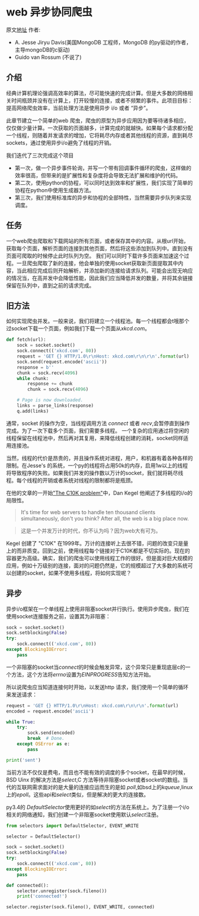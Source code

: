 # web 异步协同爬虫
原文[地址](http://aosabook.org/en/500L/a-web-crawler-with-asyncio-coroutines.html)
作者:
- A. Jesse Jiryu Davis(美国MongoDB 工程师，MongoDB 的py驱动的作者，主导mongoDB的c驱动)
- Guido van Rossum (不说了)

## 介绍
经典计算机理论强调高效率的算法，尽可能快速的完成计算。但是大多数的网络相关时间瓶颈并没有在计算上，打开较慢的连接，或者不频繁的事件。此项目目标：提高网络爬虫效率，当前处理方法是使用异步 i/o 或者 “异步”。

此章节建立一个简单的web 爬虫，爬虫的原型为异步应用因为要等待诸多相应，仅仅做少量计算。一次获取的页面越多，计算完成的就越快。如果每个请求都分配一个线程，则随着并发请求的增加，它将耗尽内存或者其他线程的资源，直到耗尽 sockets，通过使用异步i/o避免了线程的开销。

我们迭代了三次完成这个项目

- 第一次，做一个异步事件轮询，并写一个带有回调事件循环的爬虫，这样做的效率很高，但带来的是扩展性和复杂度将会导致无法扩展和维护的代码。
- 第二次，使用python的协程，可以同时达到效率和扩展性，我们实现了简单的协程在python中使用生成器方法。
- 第三次，我们使用标准库的异步和协程的全部特性，当然需要异步队列来实现调度。

## 任务
一个web爬虫爬取和下载网站的所有页面，或者保存其中的内容。从根url开始，获取每个页面，解析页面的连接到其他页面，然后将这些添加到队列中。直到没有页面可爬取的时候停止此时队列为空。
我们可以同时下载许多页面来加速这个过程。一旦爬虫爬取了新的连接，他会单独的使用socket获取新页面提取其中内容，当此相应完成后则开始解析，并添加新的连接给请求队列。可能会出现无响应的情况当，在高并发中会降低性能，因此我们应当降低并发的数量，并将其余链接保留在队列中，直到之前的请求完成。

## 旧方法
如何实现爬虫并发。一般来说，我们将建立一个线程池。每一个线程都会t哦那个过socket下载一个页面，例如我们下载一个页面从*xkcd.com*。

```python
def fetch(url):
    sock = socket.socket()
    sock.connect(('xkcd.com', 80))
    request = 'GET {} HTTP/1.0\r\nHost: xkcd.com\r\n\r\n'.format(url)
    sock.send(request.encode('ascii'))
    response = b''
    chunk = sock.recv(4096)
    while chunk:
        response += chunk
        chunk = sock.recv(4096)

    # Page is now downloaded.
    links = parse_links(response)
    q.add(links)
```
通常，socket 的操作为空，当线程调用方法 *connect* 或者 *recv*,会暂停直到操作完成。为了一次下载多个页面，我们需要多线程。
一个复杂的应用通过将空闲的线程保留在线程池中，然后再对其复用，来降低线程创建的消耗，socket同样适用连接池。

当然，线程的代价是昂贵的，并且操作系统对进程，用户，和机器有着各种各样的限制。在Jesse's 的系统，一个py的线程将占用50k的内存，启用1w以上的线程将导致程序的失败。如果我们并发的操作数以万计的socket，我们就将耗尽线程。每个线程的开销或者系统对线程的限制都将是瓶颈。

在他的文章的一开始["The C10K problem"](http://aosabook.org/en/500L/a-web-crawler-with-asyncio-coroutines.html#fn3)中，Dan Kegel 他阐述了多线程的i/o的局限性。
> It's time for web servers to handle ten thousand clients simultaneously, don't you think? After all, the web is a big place now.

> 这是一个并发万计的时代，你不认为吗？因为web大有可为。

Kegel 创建了 "C10K" 在1999年。万计的连接听上去很不错，问题的改变只是量上的而非质变。回到之前，使用线程每个链接对于C10K都是不切实际的。现在的容器更为高级。确实，我们的爬虫可以使用线程工作的很好。但是面对巨大规模的应用，例如十万级别的连接，面对的问题仍然是，它的规模超过了大多数的系统可以创建的socket，如果不使用多线程，将如何实现呢？

## 异步

异步i/o框架在一个单线程上使用非阻塞socket并行执行。使用异步爬虫，我们在使用socket连接服务之前，设置其为非阻塞：
```python
sock = socket.socket()
sock.setblocking(False)
try:
    sock.connect(('xkcd.com', 80))
except BlockingIOError:
    pass
```
一个非阻塞的socket当*connect*的时候会触发异常，这个异常只是重现底层c的一个方法，这个方法将*errno*设置为*EINPROGRESS*告知方法开始。

所以说爬虫应当知道连接何时开始，以发送http 请求，我们使用一个简单的循环来发送请求：
```python
request = 'GET {} HTTP/1.0\r\nHost: xkcd.com\r\n\r\n'.format(url)
encoded = request.encode('ascii')

while True:
    try:
        sock.send(encoded)
        break  # Done.
    except OSError as e:
        pass

print('sent')
```
当前方法不仅仅是费电，而且也不能有效的调度的多个socket，在最早的时候，BSD Uinx 的解决方法是*select*,C 方法等待非阻塞socket或者socket的数组。当代的互联网需求面对的是大量的连接应运而生的是如 *poll*,如bsd上的*kqueue*,linux上的*epoll*。这些api和*select*类似，但是解决的更大的连接数。

py3.4的 *DefaultSelector*使用更好的如*select*的方法在系统上。为了注册一个i/o相关的网络通知，我们创建一个非阻塞socket使用默认*select*注册。
```python
from selectors import DefaultSelector, EVENT_WRITE

selector = DefaultSelector()

sock = socket.socket()
sock.setblocking(False)
try:
    sock.connect(('xkcd.com', 80))
except BlockingIOError:
    pass

def connected():
    selector.unregister(sock.fileno())
    print('connected!')

selector.register(sock.fileno(), EVENT_WRITE, connected)
```

